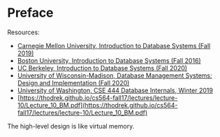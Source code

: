 # Preface

Resources:
* [Carnegie Mellon University, Introduction to Database Systems (Fall 2019)](https://www.youtube.com/playlist?list=PLSE8ODhjZXjbohkNBWQs_otTrBTrjyohi)
* [Boston University, Introduction to Database Systems (Fall 2016)](https://www.cs.bu.edu/faculty/gkollios/cs460f17/)
* [UC Berkeley, Introduction to Database Systems (Fall 2020)](https://cs186berkeley.net/fa20/)
* [University of Wisconsin-Madison, Database Management Systems: Design and Implementation (Fall 2020)](https://thodrek.github.io/cs564-fall17/)
* [University of Washington, CSE 444 Database Internals, Winter 2019](https://courses.cs.washington.edu/courses/cse444/19wi/)
* [https://thodrek.github.io/cs564-fall17/lectures/lecture-10/Lecture_10_BM.pdf](https://thodrek.github.io/cs564-fall17/lectures/lecture-10/Lecture_10_BM.pdf)

The high-level design is like virtual memory.
